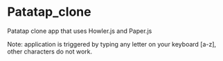 # Patatap_clone
Patatap clone app that uses Howler.js and Paper.js

Note: application is triggered by typing any letter on your keyboard [a-z], other characters do not work.
